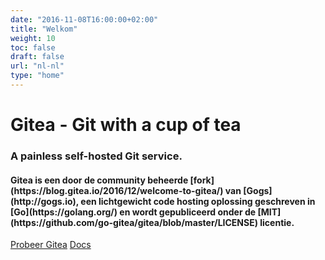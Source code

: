```yaml
---
date: "2016-11-08T16:00:00+02:00"
title: "Welkom"
weight: 10
toc: false
draft: false
url: "nl-nl"
type: "home"
---
```

<h1 class="title is-1">Gitea - Git with a cup of tea</h1>
<h3 class="subtitle is-3">A painless self-hosted Git service.</h3>
<h4 class="subtitle">
	Gitea is een door de community beheerde [fork](https://blog.gitea.io/2016/12/welcome-to-gitea/) van [Gogs](http://gogs.io),
    	een lichtgewicht code hosting oplossing geschreven in [Go](https://golang.org/)
    	en wordt gepubliceerd onder de [MIT](https://github.com/go-gitea/gitea/blob/master/LICENSE) licentie. 
</h4>

<div class="container">
<a class="button is-success is-large" href="https://try.gitea.io" target="_blank">Probeer Gitea</a>
<a class="button is-light is-large" href="https://docs.gitea.io">Docs</a>
</div>